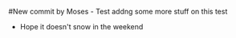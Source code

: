

#New commit by Moses - Test
addng some more stuff on this test

- Hope it doesn't snow in the weekend






